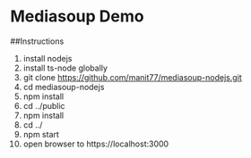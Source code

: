 # Mediasoup Demo

##Instructions

1. install nodejs
2. install ts-node globally
3. git clone https://github.com/manit77/mediasoup-nodejs.git
4. cd mediasoup-nodejs
5. npm install
6. cd ../public
7. npm install
8. cd ../
9. npm start
10. open browser to https://localhost:3000
